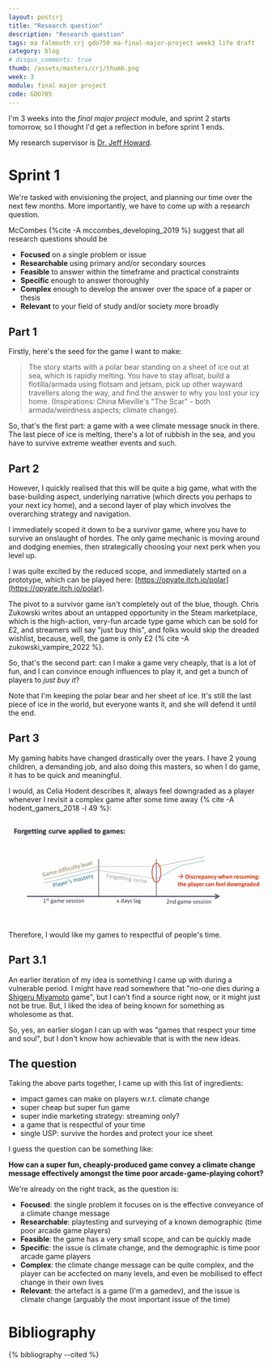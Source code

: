 ```yaml
---
layout: postcrj
title: "Research question"
description: "Research question"
tags: ma falmouth crj gdo750 ma-final-major-project week3 life draft
category: blog
# disqus_comments: true
thumb: /assets/masters/crj/thumb.png
week: 3
module: final major project
code: GDO705
---
```


I'm 3 weeks into the _final major project_ module, and sprint 2 starts tomorrow, so I thought I'd get a reflection in before sprint 1 ends.

My research supervisor is [Dr. Jeff Howard](https://www.falmouth.ac.uk/staff/dr-jeff-howard).

# Sprint 1

We're tasked with envisioning the project, and planning our time over the next few months. More importantly, we have to come up with a research question.

McCombes {%cite -A mccombes_developing_2019 %} suggest that all research questions should be

- **Focused** on a single problem or issue
- **Researchable** using primary and/or secondary sources
- **Feasible** to answer within the timeframe and practical constraints
- **Specific** enough to answer thoroughly
- **Complex** enough to develop the answer over the space of a paper or thesis
- **Relevant** to your field of study and/or society more broadly

## Part 1

Firstly, here's the seed for the game I want to make:

> The story starts with a polar bear standing on a sheet of ice out at sea, which is rapidly melting. You have to stay afloat, build a flotilla/armada using flotsam and jetsam, pick up other wayward travellers along the way, and find the answer to why you lost your icy home. (Inspirations: China Mieville's "The Scar" - both armada/weirdness aspects; climate change).

So, that's the first part: a game with a wee climate message snuck in there. The last piece of ice is melting, there's a lot of rubbish in the sea, and you have to survive extreme weather events and such.

## Part 2

However, I quickly realised that this will be quite a big game, what with the base-building aspect, underlying narrative (which directs you perhaps to your next icy home), and a second layer of play which involves the overarching strategy and navigation.

I immediately scoped it down to be a survivor game, where you have to survive an onslaught of hordes. The only game mechanic is moving around and dodging enemies, then strategically choosing your next perk when you level up.

I was quite excited by the reduced scope, and immediately started on a prototype, which can be played here: [https://opyate.itch.io/polar](https://opyate.itch.io/polar).

The pivot to a survivor game isn't completely out of the blue, though. Chris Zukowski writes about an untapped opportunity in the Steam marketplace, which is the high-action, very-fun arcade type game which can be sold for £2, and streamers will say "just buy this", and folks would skip the dreaded wishlist, because, well, the game is only £2 {% cite -A zukowski_vampire_2022 %}.

So, that's the second part: can I make a game very cheaply, that is a lot of fun, and I can convince enough influences to play it, and get a bunch of players to *just buy it*?

Note that I'm keeping the polar bear and her sheet of ice. It's still the last piece of ice in the world, but everyone wants it, and she will defend it until the end.

## Part 3

My gaming habits have changed drastically over the years. I have 2 young children, a demanding job, and also doing this masters, so when I do game, it has to be quick and meaningful.

I would, as Celia Hodent describes it, always feel downgraded as a player whenever I revisit a complex game after some time away {% cite -A hodent_gamers_2018 -l 49 %}:

![The player forgetting curve](/assets/posts/2022-02-13-research-question/hodent.png)

Therefore, I would like my games to respectful of people's time.

## Part 3.1

An earlier iteration of my idea is something I came up with during a vulnerable period. I might have read somewhere that "no-one dies during a [Shigeru Miyamoto](https://en.wikipedia.org/wiki/Shigeru_Miyamoto) game", but I can't find a source right now, or it might just not be true. But, I liked the idea of being known for something as wholesome as that.

So, yes, an earlier slogan I can up with was "games that respect your time and soul", but I don't know how achievable that is with the new ideas.

## The question

Taking the above parts together, I came up with this list of ingredients:

- impact games can make on players w.r.t. climate change
- super cheap but super fun game
- super indie marketing strategy: streaming only?
- a game that is respectful of your time
- single USP: survive the hordes and protect your ice sheet

I guess the question can be something like:

**How can a super fun, cheaply-produced game convey a climate change message effectively amongst the time poor arcade-game-playing cohort?**

We're already on the right track, as the question is:

- **Focused**: the single problem it focuses on is the effective conveyance of a climate change message
- **Researchable**: playtesting and surveying of a known demographic (time poor arcade game players)
- **Feasible**: the game has a very small scope, and can be quickly made
- **Specific**: the issue is climate change, and the demographic is time poor arcade game players
- **Complex**: the climate change message can be quite complex, and the player can be accfected on many levels, and even be mobilised to effect change in their own lives
- **Relevant**: the artefact is a game (I'm a gamedev), and the issue is climate change (arguably the most important issue of the time)

# Bibliography

{% bibliography --cited %}

